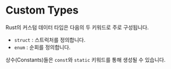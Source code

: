 # Custom Types

Rust의 커스텀 데이터 타입은 다음의 두 키워드로 주로 구성됩니다.

- `struct` : 스트럭처를 정의합니다.
- `enum` : 순회를 정의합니다.

상수(Constants)들은 `const`와 `static` 키워드를 통해 생성될 수 있습니다.

